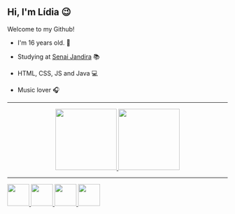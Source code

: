 
## Hi, I'm Lídia :wink:


   
Welcome to my Github!
- I'm 16 years old. :robot:

-  Studying at <a href="https://jandira.sp.senai.br" target="_blank">Senai Jandira</a> 📚

-  HTML, CSS, JS and Java 💻

-  Music lover 🎧

<div align="center"><hr>
  <a href="https://github.com/lidiagaldino">
  <img height="140em" src="https://github-readme-stats.vercel.app/api?username=lidiagaldino&theme=vision-friendly-dark"/> 
  <img height="140em" src="https://github-readme-stats.vercel.app/api/top-langs/?username=lidiagaldino&layout=compact&theme=vision-friendly-dark"/>
</div>

---

<div>
  <img src="https://cdn.jsdelivr.net/gh/devicons/devicon/icons/css3/css3-plain-wordmark.svg" width="50px" />
  <img src="https://cdn.jsdelivr.net/gh/devicons/devicon/icons/javascript/javascript-original.svg" width="50px" />
  <img src="https://cdn.jsdelivr.net/gh/devicons/devicon/icons/java/java-original-wordmark.svg" width="50px" />
  <img src="https://cdn.jsdelivr.net/gh/devicons/devicon/icons/html5/html5-plain-wordmark.svg" width="50px" />
</div>
